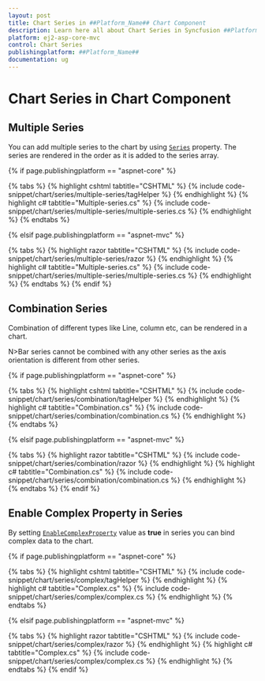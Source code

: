 ```yaml
---
layout: post
title: Chart Series in ##Platform_Name## Chart Component
description: Learn here all about Chart Series in Syncfusion ##Platform_Name## Chart component of Syncfusion Essential JS 2 and more.
platform: ej2-asp-core-mvc
control: Chart Series
publishingplatform: ##Platform_Name##
documentation: ug
---
```


# Chart Series in Chart Component

## Multiple Series

You can add multiple series to the chart by using [`Series`](https://help.syncfusion.com/cr/aspnetmvc-js2/Syncfusion.EJ2.Charts.ChartSeries.html) property. The series are rendered in the order as it is added to the series array.

{% if page.publishingplatform == "aspnet-core" %}

{% tabs %}
{% highlight cshtml tabtitle="CSHTML" %}
{% include code-snippet/chart/series/multiple-series/tagHelper %}
{% endhighlight %}
{% highlight c# tabtitle="Multiple-series.cs" %}
{% include code-snippet/chart/series/multiple-series/multiple-series.cs %}
{% endhighlight %}
{% endtabs %}

{% elsif page.publishingplatform == "aspnet-mvc" %}

{% tabs %}
{% highlight razor tabtitle="CSHTML" %}
{% include code-snippet/chart/series/multiple-series/razor %}
{% endhighlight %}
{% highlight c# tabtitle="Multiple-series.cs" %}
{% include code-snippet/chart/series/multiple-series/multiple-series.cs %}
{% endhighlight %}
{% endtabs %}
{% endif %}



## Combination Series

Combination of different types like Line, column etc, can be rendered in a chart.

N>Bar series cannot be combined with any other series as the axis orientation is different from other series.

{% if page.publishingplatform == "aspnet-core" %}

{% tabs %}
{% highlight cshtml tabtitle="CSHTML" %}
{% include code-snippet/chart/series/combination/tagHelper %}
{% endhighlight %}
{% highlight c# tabtitle="Combination.cs" %}
{% include code-snippet/chart/series/combination/combination.cs %}
{% endhighlight %}
{% endtabs %}

{% elsif page.publishingplatform == "aspnet-mvc" %}

{% tabs %}
{% highlight razor tabtitle="CSHTML" %}
{% include code-snippet/chart/series/combination/razor %}
{% endhighlight %}
{% highlight c# tabtitle="Combination.cs" %}
{% include code-snippet/chart/series/combination/combination.cs %}
{% endhighlight %}
{% endtabs %}
{% endif %}



## Enable Complex Property in Series

By setting [`EnableComplexProperty`]((https://help.syncfusion.com/cr/aspnetmvc-js2/Syncfusion.EJ2.Charts.ChartSeries.html#Syncfusion_EJ2_Charts_ChartSeries_EnableComplexProperty)) value as **true** in series you can bind complex data to the chart.

{% if page.publishingplatform == "aspnet-core" %}

{% tabs %}
{% highlight cshtml tabtitle="CSHTML" %}
{% include code-snippet/chart/series/complex/tagHelper %}
{% endhighlight %}
{% highlight c# tabtitle="Complex.cs" %}
{% include code-snippet/chart/series/complex/complex.cs %}
{% endhighlight %}
{% endtabs %}

{% elsif page.publishingplatform == "aspnet-mvc" %}

{% tabs %}
{% highlight razor tabtitle="CSHTML" %}
{% include code-snippet/chart/series/complex/razor %}
{% endhighlight %}
{% highlight c# tabtitle="Complex.cs" %}
{% include code-snippet/chart/series/complex/complex.cs %}
{% endhighlight %}
{% endtabs %}
{% endif %}

